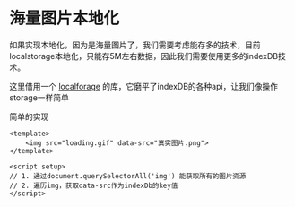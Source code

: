 # 海量图片本地化

如果实现本地化，因为是海量图片了，我们需要考虑能存多的技术，目前localstorage本地化，只能存5M左右数据，因此我们需要使用更多的indexDB技术。

这里借用一个 [localforage](https://localforage.docschina.org/) 的库，它磨平了indexDB的各种api，让我们像操作storage一样简单



简单的实现

```vue
<template>
	<img src="loading.gif" data-src="真实图片.png">
</template>

<script setup>
// 1. 通过document.querySelectorAll('img') 能获取所有的图片资源
// 2. 遍历img，获取data-src作为indexDb的key值
</script>
```

